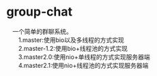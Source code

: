 # group-chat
  　一个简单的群聊系统。<br>
  　　1.master:使用bio以及多线程的方式实现<br>
  　　2.master-1.2:使用bio+线程池的方式实现<br>
  　　3.master2.0:使用nio+单线程的方式实现服务器端<br>
  　　4.master2.1:使用nio+线程池的方式实现服务器端<br>
